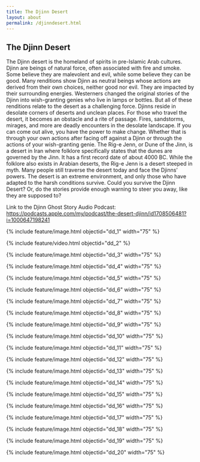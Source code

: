 ```yaml
---
title: The Djinn Desert
layout: about
permalink: /djinndesert.html
---
```


## The Djinn Desert

The Djinn desert is the homeland of spirits in pre-Islamic Arab cultures. Djinn are beings of natural force, often associated with fire and smoke. Some believe they are malevolent and evil, while some believe they can be good. Many renditions show Djinn as neutral beings whose actions are derived from their own choices, neither good nor evil. They are impacted by their surrounding energies. Westerners changed the original stories of the Djinn into wish-granting genies who live in lamps or bottles. But all of these renditions relate to the desert as a challenging force. Djinns reside in desolate corners of deserts and unclean places. For those who travel the desert, it becomes an obstacle and a rite of passage. Fires, sandstorms, mirages, and more are deadly encounters in the desolate landscape. If you can come out alive, you have the power to make change. Whether that is through your own actions after facing off against a Djinn or through the actions of your wish-granting genie. The Rig-e Jenn, or Dune of the Jinn, is a desert in Iran where folklore specifically states that the dunes are governed by the Jinn. It has a first record date of about 4000 BC. While the folklore also exists in Arabian deserts, the Rig-e Jenn is a desert steeped in myth. Many people still traverse the desert today and face the Djinns’ powers. The desert is an extreme environment, and only those who have adapted to the harsh conditions survive. Could you survive the Djinn Desert? Or, do the stories provide enough warning to steer you away, like they are supposed to?

Link to the Djinn Ghost Story Audio Podcast: https://podcasts.apple.com/my/podcast/the-desert-djinn/id1708506481?i=1000647198241 

{% include feature/image.html objectid="dd_1" width="75" %}

{% include feature/video.html objectid="dd_2" %}

{% include feature/image.html objectid="dd_3" width="75" %}

{% include feature/image.html objectid="dd_4" width="75" %}

{% include feature/image.html objectid="dd_5" width="75" %}

{% include feature/image.html objectid="dd_6" width="75" %}

{% include feature/image.html objectid="dd_7" width="75" %}

{% include feature/image.html objectid="dd_8" width="75" %}

{% include feature/image.html objectid="dd_9" width="75" %}

{% include feature/image.html objectid="dd_10" width="75" %}

{% include feature/image.html objectid="dd_11" width="75" %}

{% include feature/image.html objectid="dd_12" width="75" %}

{% include feature/image.html objectid="dd_13" width="75" %}

{% include feature/image.html objectid="dd_14" width="75" %}

{% include feature/image.html objectid="dd_15" width="75" %}

{% include feature/image.html objectid="dd_16" width="75" %}

{% include feature/image.html objectid="dd_17" width="75" %}

{% include feature/image.html objectid="dd_18" width="75" %}

{% include feature/image.html objectid="dd_19" width="75" %}

{% include feature/image.html objectid="dd_20" width="75" %}
